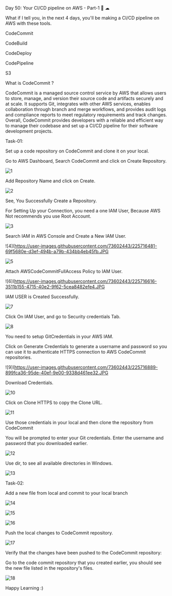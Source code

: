 Day 50: Your CI/CD pipeline on AWS - Part-1 🚀 ☁ 

 

What if I tell you, in the next 4 days, you'll be making a CI/CD pipeline on AWS with these tools. 

CodeCommit 

CodeBuild 

CodeDeploy 

CodePipeline 

S3 

 

What is CodeCommit ? 

 

CodeCommit is a managed source control service by AWS that allows users to store, manage, and version their source code and artifacts securely and at scale. It supports Git, integrates with other AWS services, enables collaboration through branch and merge workflows, and provides audit logs and compliance reports to meet regulatory requirements and track changes. Overall, CodeCommit provides developers with a reliable and efficient way to manage their codebase and set up a CI/CD pipeline for their software development projects. 

Task-01: 

Set up a code repository on CodeCommit and clone it on your local. 

Go to AWS Dashboard, Search CodeCommit and click on Create Repository. 

![1](https://user-images.githubusercontent.com/73602443/225716250-e40a926a-5268-4739-a06b-cee025999aaf.JPG)


Add Repository Name and click on Create. 

![2](https://user-images.githubusercontent.com/73602443/225716317-41efefb0-c4fe-4e26-9a72-acb8a99ce21f.JPG)


See, You Successfully Create a Repository. 

For Setting Up your Connection, you need a one IAM User, Because AWS Not recommends you use Root Account. 

![3](https://user-images.githubusercontent.com/73602443/225716420-8f2b5773-a73a-4b8d-9fbb-30cba8da3563.JPG)


Search IAM in AWS Console and Create a New IAM User. 

![4](https://user-images.githubusercontent.com/73602443/225716481-69f5680e-d3ef-494b-a79b-434bb4eb45fb.JPG

![5](https://user-images.githubusercontent.com/73602443/225716551-4bf2a028-c628-4371-bade-2f1774adb72f.JPG)

 

Attach AWSCodeCommitFullAccess Policy to IAM User. 

![6](https://user-images.githubusercontent.com/73602443/225716616-3511b155-4715-40e2-9f62-5cea8482efe4.JPG


IAM USER is Created Successfully. 

![7](https://user-images.githubusercontent.com/73602443/225716682-08817404-c2c8-43b5-ba37-a5623d278c78.JPG)
 

Click On IAM User, and go to Security credentials Tab. 

![8](https://user-images.githubusercontent.com/73602443/225716815-108c5ee9-6755-46bc-b708-c04f9b72ead7.JPG)

 

You need to setup GitCredentials in your AWS IAM. 

Click on Generate Credentials to generate a username and password so you can use it to authenticate HTTPS connection to AWS CodeCommit repositories. 

![9](https://user-images.githubusercontent.com/73602443/225716889-899fca36-95de-40ef-9e00-9338d461ee32.JPG


Download Credentials. 

![10](https://user-images.githubusercontent.com/73602443/225716970-7afcb2fc-dc47-46dc-8567-2c2f80360f8a.JPG)


Click on Clone HTTPS to copy the Clone URL. 

![11](https://user-images.githubusercontent.com/73602443/225717048-d43a055d-ffe9-48b8-9271-1a74ccf8bf6f.JPG)


Use those credentials in your local and then clone the repository from CodeCommit 

You will be prompted to enter your Git credentials. Enter the username and password that you downloaded earlier. 

![12](https://user-images.githubusercontent.com/73602443/225717117-19b4c237-8786-4879-bd3b-4bbc0036b98a.JPG)


Use dir, to see all available directories in Windows. 

![13](https://user-images.githubusercontent.com/73602443/225717191-dfc33a3f-23b3-4097-8bae-316ec849ce5f.JPG)


Task-02: 

Add a new file from local and commit to your local branch 

![14](https://user-images.githubusercontent.com/73602443/225717267-61592a7b-d4bf-4533-8588-5bdc2918da29.JPG)


![15](https://user-images.githubusercontent.com/73602443/225717319-6033c08b-67ba-4f46-bfb2-8f0fb4c28c5b.JPG)


 

 ![16](https://user-images.githubusercontent.com/73602443/225717350-dc41b7f4-f9fe-4320-957d-3386e27f6e62.JPG)


 

Push the local changes to CodeCommit repository. 

![17](https://user-images.githubusercontent.com/73602443/225717408-9edc1fc6-f614-40f0-b47b-1b84294ea9c8.JPG)


Verify that the changes have been pushed to the CodeCommit repository: 

Go to the code commit repository that you created earlier, you should see the new file listed in the repository's files. 

 
![18](https://user-images.githubusercontent.com/73602443/225717462-b322cee2-2bf5-457c-a3d9-8ead0dd4fdc1.JPG)


 

Happy Learning :) 

 
